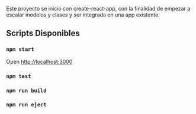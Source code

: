 Este proyecto se inicio con create-react-app, con la finalidad de empezar a escalar modelos y clases y ser integrada en una app existente.

## Scripts Disponibles

### `npm start`
Open [http://localhost:3000](http://localhost:3000)

### `npm test`
### `npm run build`
### `npm run eject`
